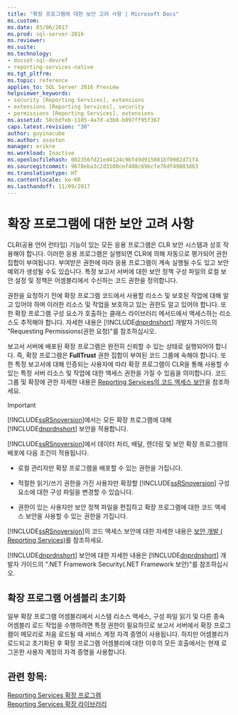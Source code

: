 ```yaml
---
title: "확장 프로그램에 대한 보안 고려 사항 | Microsoft Docs"
ms.custom: 
ms.date: 03/06/2017
ms.prod: sql-server-2016
ms.reviewer: 
ms.suite: 
ms.technology:
- docset-sql-devref
- reporting-services-native
ms.tgt_pltfrm: 
ms.topic: reference
applies_to: SQL Server 2016 Preview
helpviewer_keywords:
- security [Reporting Services], extensions
- extensions [Reporting Services], security
- permissions [Reporting Services], extensions
ms.assetid: 58cbdfeb-1105-4a7d-a3b8-b897ff95f367
caps.latest.revision: "30"
author: guyinacube
ms.author: asaxton
manager: erikre
ms.workload: Inactive
ms.openlocfilehash: 002356fd21ed4124c9bf49d915081bf0902d71f4
ms.sourcegitcommit: 9678eba3c2d3100cef408c69bcfe76df49803d63
ms.translationtype: HT
ms.contentlocale: ko-KR
ms.lasthandoff: 11/09/2017
---
```

# <a name="security-considerations-for-extensions"></a>확장 프로그램에 대한 보안 고려 사항
  CLR(공용 언어 런타임) 기능이 있는 모든 응용 프로그램은 CLR 보안 시스템과 상호 작용해야 합니다. 이러한 응용 프로그램은 실행되면 CLR에 의해 자동으로 평가되어 권한 집합이 부여됩니다. 부여받은 권한에 따라 응용 프로그램이 계속 실행될 수도 있고 보안 예외가 생성될 수도 있습니다. 특정 보고서 서버에 대한 보안 정책 구성 파일의 로컬 보안 설정 및 정책은 어셈블리에서 수신하는 코드 권한을 정의합니다.  
  
 권한을 요청하기 전에 확장 프로그램 코드에서 사용할 리소스 및 보호된 작업에 대해 알고 있어야 하며 이러한 리소스 및 작업을 보호하고 있는 권한도 알고 있어야 합니다. 또한 확장 프로그램 구성 요소가 호출하는 클래스 라이브러리 메서드에서 액세스하는 리소스도 추적해야 합니다. 자세한 내용은 [!INCLUDE[dnprdnshort](../../includes/dnprdnshort-md.md)] 개발자 가이드의 "Requesting Permissions(권한 요청)"를 참조하십시오.  
  
 보고서 서버에 배포된 확장 프로그램은 완전히 신뢰할 수 있는 상태로 실행되어야 합니다. 즉, 확장 프로그램은 **FullTrust** 권한 집합이 부여된 코드 그룹에 속해야 합니다. 또한 특정 보고서에 대해 인증되는 사용자에 따라 확장 프로그램이 CLR을 통해 사용할 수 있는 특정 서버 리소스 및 작업에 대한 액세스 권한을 가질 수 있음을 의미합니다. 코드 그룹 및 확장에 관한 자세한 내용은 [Reporting Services의 코드 액세스 보안](../../reporting-services/extensions/secure-development/code-access-security-in-reporting-services.md)을 참조하세요.  
  
> [!IMPORTANT]  
>  [!INCLUDE[ssRSnoversion](../../includes/ssrsnoversion-md.md)]에서는 모든 확장 프로그램에 대해 [!INCLUDE[dnprdnshort](../../includes/dnprdnshort-md.md)] 보안을 적용합니다.  
  
 [!INCLUDE[ssRSnoversion](../../includes/ssrsnoversion-md.md)]에서 데이터 처리, 배달, 렌더링 및 보안 확장 프로그램의 배포에 다음 조건이 적용됩니다.  
  
-   로컬 관리자만 확장 프로그램을 배포할 수 있는 권한을 가집니다.  
  
-   적절한 읽기/쓰기 권한을 가진 사용자만 확장할 [!INCLUDE[ssRSnoversion](../../includes/ssrsnoversion-md.md)] 구성 요소에 대한 구성 파일을 변경할 수 있습니다.  
  
-   권한이 있는 사용자만 보안 정책 파일을 편집하고 확장 프로그램에 대한 코드 액세스 보안을 사용할 수 있는 권한을 가집니다.  
  
 [!INCLUDE[ssRSnoversion](../../includes/ssrsnoversion-md.md)]의 코드 액세스 보안에 대한 자세한 내용은 [보안 개발 &#40; Reporting Services&#41;](../../reporting-services/extensions/secure-development/secure-development-reporting-services.md)를 참조하세요.  
  
 [!INCLUDE[dnprdnshort](../../includes/dnprdnshort-md.md)] 보안에 대한 자세한 내용은 [!INCLUDE[dnprdnshort](../../includes/dnprdnshort-md.md)] 개발자 가이드의 ".NET Framework Security(.NET Framework 보안)"를 참조하십시오.  
  
## <a name="initialization-of-extension-assemblies"></a>확장 프로그램 어셈블리 초기화  
 일부 확장 프로그램 어셈블리에서 시스템 리소스 액세스, 구성 파일 읽기 및 다른 종속 어셈블리 로드 작업을 수행하려면 특정 권한이 필요하므로 보고서 서버에서 확장 프로그램이 메모리로 처음 로드될 때 서비스 계정 자격 증명이 사용됩니다. 하지만 어셈블리가 로드되고 초기화된 후 확장 프로그램 어셈블리에 대한 이후의 모든 호출에서는 현재 로그온한 사용자 계정의 자격 증명을 사용합니다.  
  
## <a name="see-also"></a>관련 항목:  
 [Reporting Services 확장 프로그램](../../reporting-services/extensions/reporting-services-extensions.md)   
 [Reporting Services 확장 라이브러리](../../reporting-services/extensions/reporting-services-extension-library.md)  
  
  

